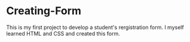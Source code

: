 # Creating-Form

This is my first project to develop a student's rergistration form. I myself learned HTML and CSS and created this form.
